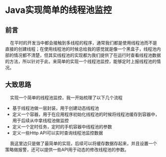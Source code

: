 # Java实现简单的线程池监控 <!-- {docsify-ignore-all} -->

## 前言

&nbsp; &nbsp; 在平时的开发当中都会接触到多线程的程序，通常我们都是使用线程池而不是直接的创建线程；在使用线程池的时候总给我的感觉就是像一个黑盒子，线程池内部的情况都不清楚，但其实线程池的实现都为我们提供了在运行时查看线程池数据的方法，所以针对于此，来简单的实现一个线程池监控，能够定时上报线程池的情况。

## 大致思路

&nbsp; &nbsp; 实现一个简单的线程池监控，我一开始梳理了以下几个流程

- 基于线程池做一层封装，用于创建动态线程池
- 定义一个容器，用于在应用程序初始化线程池的时候将线程池缓存到容器中，用于后续从中拿线程池做监控
- 定义一个定时任务，定时的手机容器中线程池的参数
- 定义一些Http API可以实时查询线程池监控数据

&nbsp; &nbsp; 我这里边只是做了最简单的实现，后续可以将缓存数据存起来，并且设置一个策略做报警，还可以提供一些API用于动态的修改线程池的参数。